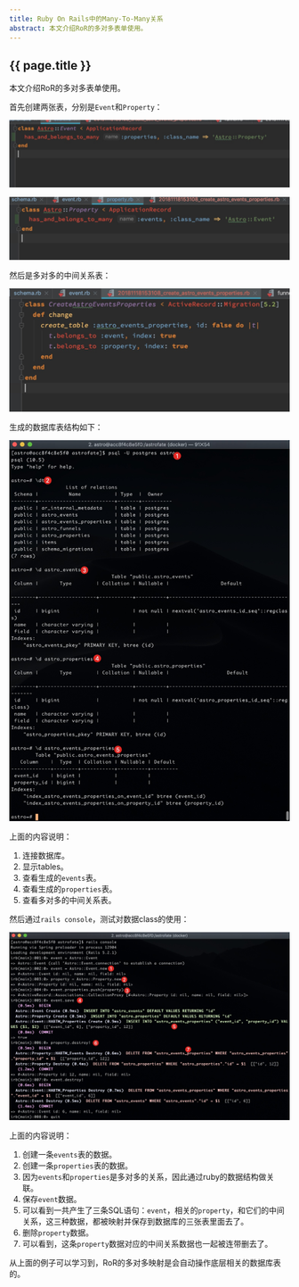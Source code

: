 ```yaml
---
title: Ruby On Rails中的Many-To-Many关系
abstract: 本文介绍RoR的多对多表单使用。
---
```


## {{ page.title }}

本文介绍RoR的多对多表单使用。

首先创建两张表，分别是`Event`和`Property`：

![](https://raw.githubusercontent.com/liweinan/blogpicbackup/master/data/10161542589505_.pic.jpg)

![](https://raw.githubusercontent.com/liweinan/blogpicbackup/master/data/10171542589513_.pic.jpg)

然后是多对多的中间关系表：

![](https://raw.githubusercontent.com/liweinan/blogpicbackup/master/data/10151542589486_.pic.jpg)

生成的数据库表结构如下：

![](https://raw.githubusercontent.com/liweinan/blogpicbackup/master/data/10181542589628_.pic_hd.jpg)

上面的内容说明：

1. 连接数据库。
2. 显示tables。
3. 查看生成的`events`表。
4. 查看生成的`properties`表。
5. 查看多对多的中间关系表。

然后通过`rails console`，测试对数据class的使用：

![](https://raw.githubusercontent.com/liweinan/blogpicbackup/master/data/10141542589171_.pic_hd.jpg)

上面的内容说明：

1. 创建一条`events`表的数据。
2. 创建一条`properties`表的数据。
3. 因为`events`和`properties`是多对多的关系，因此通过ruby的数据结构做关联。
4. 保存`event`数据。
5. 可以看到一共产生了三条SQL语句：`event`，相关的`property`，和它们的中间关系，这三种数据，都被映射并保存到数据库的三张表里面去了。
6. 删除`property`数据。
7. 可以看到，这条`property`数据对应的中间关系数据也一起被连带删去了。

从上面的例子可以学习到，RoR的多对多映射是会自动操作底层相关的数据库表的。
